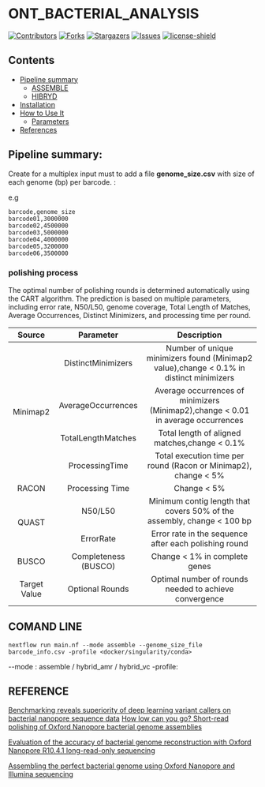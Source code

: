 # ONT_BACTERIAL_ANALYSIS

[![Contributors][contributors-shield]][contributors-url]
[![Forks][forks-shield]][forks-url]
[![Stargazers][stars-shield]][stars-url]
[![Issues][issues-shield]][issues-url]
[![license-shield]][license-url]




## Contents
- [Pipeline summary](#pipeline-summary)
    - [ASSEMBLE](#reference-genome)
    - [HIBRYD](#Hybrid)
- [Installation](#installation)
- [How to Use It](#how-to-use-it)
    - [Parameters](#parameters)
- [References](#reference)



## Pipeline summary:


Create for a multiplex input must to add a file **genome_size.csv**  with size of each genome (bp) per barcode. :

e.g
```
barcode,genome_size
barcode01,3000000
barcode02,4500000
barcode03,5000000
barcode04,4000000
barcode05,3200000
barcode06,3500000
```


### polishing process

The optimal number of polishing rounds is determined automatically using the CART algorithm. The prediction is based on multiple parameters, including error rate, N50/L50, genome coverage, Total Length of Matches, Average Occurrences, Distinct Minimizers, and processing time per round.

<table>
    <thead>
        <tr>
            <th align= "center"> Source </th>
            <th align= "center"> Parameter </th>
            <th align= "center"> Description </th>
        </tr>
    </thead>
    <tbody>
        <tr>
            <td rowspan="4" align="center">Minimap2 </td>
            <td align="center">DistinctMinimizers </td>
            <td align="center">Number of unique minimizers found (Minimap2 value),change < 0.1% in distinct minimizers </td>
        </tr>
        <tr>
            <td align="center">AverageOccurrences </td>
            <td align="center">Average occurrences of minimizers (Minimap2),change < 0.01 in average occurrences </td>
        </tr>
        <tr>
            <td align="center">TotalLengthMatches </td>
            <td align="center">Total length of aligned matches,change < 0.1% </td>
        </tr>
        <tr>
            <td align="center">ProcessingTime </td>
            <td align="center">	Total execution time per round (Racon or Minimap2), change < 5%</td>
        </tr>
        <tr>
            <td rowspan="1" align= "center"> RACON </td>
            <td align= "center"> Processing Time </td>
            <td align= "center"> Change < 5% </td>
        </tr>
        <tr>
            <td rowspan="2" align= "center"> QUAST </td>
            <td align= "center"> N50/L50 </td>
            <td align= "center"> Minimum contig length that covers 50% of the assembly, change < 100 bp </td>
        </tr>
        <tr>
            <td align="center"> ErrorRate </td>
            <td align="center">	Error rate in the sequence after each polishing round </td>
        </tr>
        <tr>
            <td rowspan="1" align= "center"> BUSCO </td>
            <td align= "center"> Completeness (BUSCO) </td>
            <td align ="center"> Change < 1% in complete genes </td>
        </tr>
        <tr>
            <td rowspan=1 align= "center"> Target Value </td>
            <td align= "center"> Optional Rounds </td>
            <td align ="center"> Optimal number of rounds needed to achieve convergence </td>
        </tr>
    <t/body>
</table>



## COMAND LINE
```
nextflow run main.nf --mode assemble --genome_size_file barcode_info.csv -profile <docker/singularity/conda>
```

--mode : assemble / hybrid_amr / hybrid_vc 
-profile:


## REFERENCE

[Benchmarking reveals superiority of deep learning variant callers on bacterial nanopore sequence data](https://elifesciences.org/articles/98300)
[How low can you go? Short-read polishing of Oxford Nanopore bacterial genome assemblies](https://www.microbiologyresearch.org/content/journal/mgen/10.1099/mgen.0.001254)

[Evaluation of the accuracy of bacterial genome reconstruction with Oxford Nanopore R10.4.1 long-read-only sequencing](https://www.microbiologyresearch.org/content/journal/mgen/10.1099/mgen.0.001246)

[Assembling the perfect bacterial genome using Oxford Nanopore and Illumina sequencing](https://journals.plos.org/ploscompbiol/article?id=10.1371/journal.pcbi.1010905)








[contributors-shield]: https://img.shields.io/github/contributors/jimmlucas/DIvergenceTimes.svg?style=for-the-badge
[contributors-url]: https://github.com/jimmlucas/DIvergenceTimes/graphs/contributors

[forks-shield]: https://img.shields.io/github/forks/jimmlucas/DIvergenceTimes.svg?style=for-the-badge
[forks-url]: https://github.com/jimmlucas/DIvergenceTimes/network/members

[stars-shield]: https://img.shields.io/github/stars/jimmlucas/DIvergenceTimes.svg?style=for-the-badge
[stars-url]: https://github.com/gjimmlucas/DIvergenceTimes/stargazers

[issues-shield]: https://img.shields.io/github/issues/jimmlucas/DIvergenceTimes.svg?style=for-the-badge
[issues-url]: https://github.com/jimmlucas/DIvergenceTimes/issues

[license-shield]: https://img.shields.io/github/license/jimmlucas/DIvergenceTimes.svg?style=for-the-badge
[license-url]: https://github.com/jimmlucas/DIvergenceTimes/blob/master/LICENSE.txt
